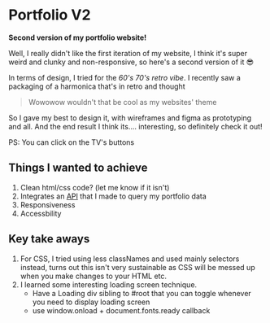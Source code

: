 # Portfolio V2

**Second version of my portfolio website!**

Well, I really didn't like the first iteration of my website, I think it's super weird and clunky and non-responsive, so here's a second version of it 😎

In terms of design, I tried for the _60's 70's retro vibe_. I recently saw a packaging of a harmonica that's in retro and thought

> Wowowow wouldn't that be cool as my websites' theme

So I gave my best to design it, with wireframes and figma as prototyping and all. And the end result I think its.... interesting, so definitely check it out!

PS: You can click on the TV's buttons

## Things I wanted to achieve

1. Clean html/css code? (let me know if it isn't)
2. Integrates an [API](https://github.com/LefanTan/portfoliov2-server) that I made to query my portfolio data
3. Responsiveness
4. Accessbility

## Key take aways

1. For CSS, I tried using less classNames and used mainly selectors instead, turns out this isn't very sustainable as CSS will be messed up when you make changes to your HTML etc.
2. I learned some interesting loading screen technique.
   - Have a Loading div sibling to #root that you can toggle whenever you need to display loading screen
   - use window.onload + document.fonts.ready callback

